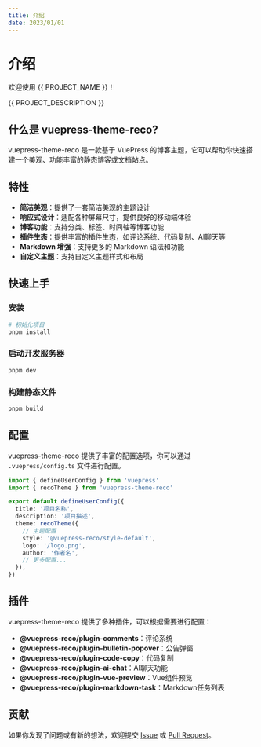 ```yaml
---
title: 介绍
date: 2023/01/01
---
```


# 介绍

欢迎使用 {{ PROJECT_NAME }}！

{{ PROJECT_DESCRIPTION }}

## 什么是 vuepress-theme-reco?

vuepress-theme-reco 是一款基于 VuePress 的博客主题，它可以帮助你快速搭建一个美观、功能丰富的静态博客或文档站点。

## 特性

- **简洁美观**：提供了一套简洁美观的主题设计
- **响应式设计**：适配各种屏幕尺寸，提供良好的移动端体验
- **博客功能**：支持分类、标签、时间轴等博客功能
- **插件生态**：提供丰富的插件生态，如评论系统、代码复制、AI聊天等
- **Markdown 增强**：支持更多的 Markdown 语法和功能
- **自定义主题**：支持自定义主题样式和布局

## 快速上手

### 安装

```bash
# 初始化项目
pnpm install
```

### 启动开发服务器

```bash
pnpm dev
```

### 构建静态文件

```bash
pnpm build
```

## 配置

vuepress-theme-reco 提供了丰富的配置选项，你可以通过 `.vuepress/config.ts` 文件进行配置。

```ts
import { defineUserConfig } from 'vuepress'
import { recoTheme } from 'vuepress-theme-reco'

export default defineUserConfig({
  title: '项目名称',
  description: '项目描述',
  theme: recoTheme({
    // 主题配置
    style: '@vuepress-reco/style-default',
    logo: '/logo.png',
    author: '作者名',
    // 更多配置...
  }),
})
```

## 插件

vuepress-theme-reco 提供了多种插件，可以根据需要进行配置：

- **@vuepress-reco/plugin-comments**：评论系统
- **@vuepress-reco/plugin-bulletin-popover**：公告弹窗
- **@vuepress-reco/plugin-code-copy**：代码复制
- **@vuepress-reco/plugin-ai-chat**：AI聊天功能
- **@vuepress-reco/plugin-vue-preview**：Vue组件预览
- **@vuepress-reco/plugin-markdown-task**：Markdown任务列表

## 贡献

如果你发现了问题或有新的想法，欢迎提交 [Issue](https://github.com/vuepress-reco/vuepress-theme-reco/issues) 或 [Pull Request](https://github.com/vuepress-reco/vuepress-theme-reco/pulls)。

